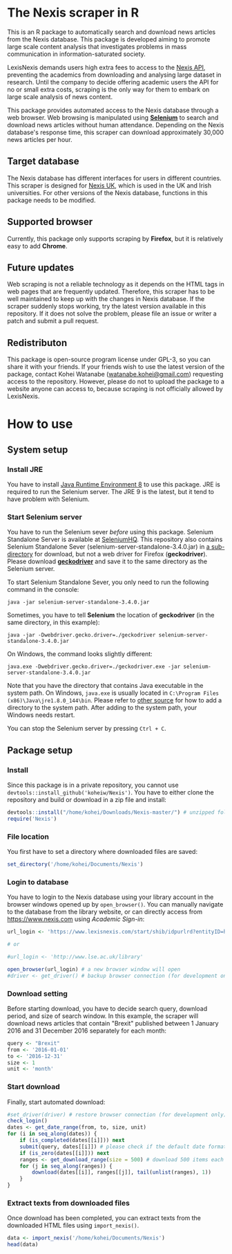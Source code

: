 The Nexis scraper in R
======================

This is an R package to automatically search and download news articles from the Nexis database. This package is developed aiming to promote large scale content analysis that investigates problems in mass communication in information-saturated society.

LexisNexis demands users high extra fees to access to the [Nexis API](https://www.lexisnexis.com/webserviceskit/), preventing the academics from downloading and analysing large dataset in research. Until the company to decide offering academic users the API for no or small extra costs, scraping is the only way for them to embark on large scale analysis of news content.

This package provides automated access to the Nexis database through a web browser. Web browsing is manipulated using [**Selenium**](http://www.seleniumhq.org/) to search and download news articles without human attendance. Depending on the Nexis database's response time, this scraper can download approximately 30,000 news articles per hour.

Target database
---------------

The Nexis database has different interfaces for users in different countries. This scraper is designed for [Nexis UK](https://github.com/koheiw/Nexis/blob/master/img/screenshot.png), which is used in the UK and Irish universities. For other versions of the Nexis database, functions in this package needs to be modified.

Supported browser
-----------------

Currently, this package only supports scraping by **Firefox**, but it is relatively easy to add **Chrome**.

Future updates
--------------

Web scraping is not a reliable technology as it depends on the HTML tags in web pages that are frequently updated. Therefore, this scraper has to be well maintained to keep up with the changes in Nexis database. If the scraper suddenly stops working, try the latest version available in this repository. If it does not solve the problem, please file an issue or writer a patch and submit a pull request.

Redistributon
-------------

This package is open-source program license under GPL-3, so you can share it with your friends. If your friends wish to use the latest version of the package, contact Kohei Watanabe (<watanabe.kohei@gmail.com>) requesting access to the repository. However, please do not to upload the package to a website anyone can access to, because scraping is not officially allowed by LexisNexis.

How to use
==========

System setup
------------

### Install JRE

You have to install [Java Runtime Environment 8](http://www.oracle.com/technetwork/java/javase/downloads/jre8-downloads-2133155.html) to use this package. JRE is required to run the Selenium server. The JRE 9 is the latest, but it tend to have problem with Selenium.

### Start Selenium server

You have to run the Selenium sever *before* using this package. Selenium Standalone Server is available at [SeleniumHQ](http://www.seleniumhq.org/download/). This repository also contains Selenium Standalone Sever (selenium-server-standalone-3.4.0.jar) in [a sub-directory](https://github.com/koheiw/Nexis/tree/master/bin) for download, but not a web driver for Firefox (**geckodriver**). Please download [**geckodriver**](https://github.com/mozilla/geckodriver/releases) and save it to the same directory as the Selenium server.

To start Selenium Standalone Sever, you only need to run the following command in the console:

    java -jar selenium-server-standalone-3.4.0.jar

Sometimes, you have to tell **Selenium** the location of **geckodriver** (in the same directory, in this example):

    java -jar -Dwebdriver.gecko.driver=./geckodriver selenium-server-standalone-3.4.0.jar

On Windows, the command looks slightly different:

    java.exe -Dwebdriver.gecko.driver=./geckodriver.exe -jar selenium-server-standalone-3.4.0.jar

Note that you have the directory that contains Java executable in the system path. On Windows, `java.exe` is usually located in `C:\Program Files (x86)\Java\jre1.8.0_144\bin`. Please refer to [other source](https://www.howtogeek.com/118594/how-to-edit-your-system-path-for-easy-command-line-access/) for how to add a directory to the system path. After adding to the system path, your Windows needs restart.

You can stop the Selenium server by pressing `Ctrl + C`.

Package setup
-------------

### Install

Since this package is in a private repository, you cannot use `devtools::install_github('koheiw/Nexis')`. You have to either clone the repository and build or download in a zip file and install:

``` r
devtools::install("/home/kohei/Downloads/Nexis-master/") # unzipped folder
require('Nexis')
```

### File location

You first have to set a directory where downloaded files are saved:

``` r
set_directory('/home/kohei/Documents/Nexis')
```

### Login to database

You have to login to the Nexis database using your library account in the browser windows opened up by `open_browser()`. You can manually navigate to the database from the library website, or can directly access from <https://www.nexis.com> using *Academic Sign-in*:

``` r
url_login <- 'https://www.lexisnexis.com/start/shib/idpurlrd?entityID=https%3A%2F%2Flse.ac.uk%2Fidp&requestUrl=https://www.lexisnexis.com/start/shib/oaAuth?RelayState=fedId=3;appToken=AAA556656083ACCF9BB3B0BEC6FDBB3A'

# or 

#url_login <- 'http://www.lse.ac.uk/library'

open_browser(url_login) # a new browser window will open
#driver <- get_driver() # backup browser connection (for development only)
```

### Download setting

Before starting download, you have to decide search query, download period, and size of search window. In this example, the scraper will download news articles that contain "Brexit" published between 1 January 2016 and 31 December 2016 separately for each month:

``` r
query <- "Brexit"
from <- '2016-01-01'
to <- '2016-12-31'
size <- 1
unit <- 'month'
```

### Start download

Finally, start automated download:

``` r
#set_driver(driver) # restore browser connection (for development only)
check_login()
dates <- get_date_range(from, to, size, unit)
for (i in seq_along(dates)) {
    if (is_completed(dates[[i]])) next
    submit(query, dates[[i]]) # please check if the default date format ("%m/%d/%Y") is currect
    if (is_zero(dates[[i]])) next
    ranges <- get_download_range(size = 500) # download 500 items each time
    for (j in seq_along(ranges)) {
        download(dates[[i]], ranges[[j]], tail(unlist(ranges), 1))
    }
}
```

### Extract texts from downloaded files

Once download has been completed, you can extract texts from the downloaded HTML files using `import_nexis()`.

``` r
data <- import_nexis('/home/kohei/Documents/Nexis')
head(data)
```
